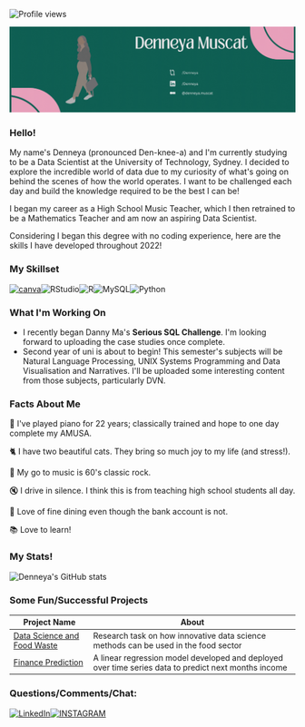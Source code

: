 ![Profile views](https://gpvc.arturio.dev/Denneya)

![Banner](https://github.com/Denneya/Denneya/blob/main/Banner.gif)

### Hello!
My name's Denneya (pronounced Den-knee-a) and I'm currently studying to be a Data Scientist at the University of Technology, Sydney.
I decided to explore the incredible world of data due to my curiosity of what's going on behind the scenes of how the world operates.
I want to be challenged each day and build the knowledge required to be the best I can be!

I began my career as a High School Music Teacher, which I then retrained to be a Mathematics Teacher and am now an aspiring Data Scientist. 

Considering I began this degree with no coding experience, here are the skills I have developed throughout 2022!

### My Skillset

[![canva](https://img.shields.io/badge/Canva-%2300C4CC.svg?&style=for-the-badge&logo=Canva&logoColor=white)](https://github.com/alexandresanlim/Badges4-README.md-Profile)![RStudio](https://img.shields.io/badge/RStudio-4285F4?style=for-the-badge&logo=rstudio&logoColor=white)![R](https://img.shields.io/badge/r-%23276DC3.svg?style=for-the-badge&logo=r&logoColor=white)![MySQL](https://img.shields.io/badge/mysql-%2300f.svg?style=for-the-badge&logo=mysql&logoColor=white)![Python](https://img.shields.io/badge/python-3670A0?style=for-the-badge&logo=python&logoColor=ffdd54)

### What I'm Working On
* I recently began Danny Ma's **Serious SQL Challenge**. I'm looking forward to uploading the case studies once complete.
* Second year of uni is about to begin! This semester's subjects will be Natural Language Processing, UNIX Systems Programming and Data Visualisation and Narratives. I'll be uploaded some interesting content from those subjects, particularly DVN. 

### Facts About Me
🎹 I've played piano for 22 years; classically trained and hope to one day complete my AMUSA.

🐈‍ I have two beautiful cats. They bring so much joy to my life (and stress!).

🎤 My go to music is 60's classic rock.

🔇 I drive in silence. I think this is from teaching high school students all day.

🍝 Love of fine dining even though the bank account is not. 

📚 Love to learn!

### My Stats!
![Denneya's GitHub stats](https://github-readme-stats.vercel.app/api?username=Denneya&show_icons=true&bg_color=00000000)

### Some Fun/Successful Projects
|Project Name|About|
|---|---|
|[Data Science and Food Waste](https://medium.com/@denneya.muscat/opportunities-for-data-science-innovation-in-the-food-sector-f27c9b7154eb)|Research task on how innovative data science methods can be used in the food sector|
|[Finance Prediction](https://github.com/Denneya/linear_regression_industry_finance)|A linear regression model developed and deployed over  time series data to predict next months income|

### Questions/Comments/Chat:
[![LinkedIn](https://img.shields.io/badge/LinkedIn-0077B5?style=for-the-badge&logo=linkedin&logoColor=white)](https://www.linkedin.com/in/denneyamuscat)[![INSTAGRAM](https://img.shields.io/badge/Instagram-E4405F?style=for-the-badge&logo=instagram&logoColor=white)](https://www.instagram.com/denneyam/)
